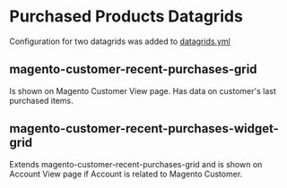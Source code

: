 Purchased Products Datagrids
============================

Configuration for two datagrids was added to [datagrids.yml](../../config/oro/datagrids.yml)

## magento-customer-recent-purchases-grid
Is shown on Magento Customer View page. Has data on customer's last purchased items.

## magento-customer-recent-purchases-widget-grid
Extends magento-customer-recent-purchases-grid and is shown on Account View page if Account is related to Magento Customer.